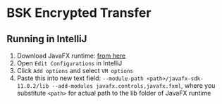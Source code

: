 # BSK Encrypted Transfer

## Running in IntelliJ
1. Download JavaFX runtime: [from here](https://gluonhq.com/products/javafx/)
2. Open `Edit Configurations` in IntelliJ
3. Click `Add options` and select `VM options`
4. Paste this into new text field: `--module-path <path>/javafx-sdk-11.0.2/lib --add-modules javafx.controls,javafx.fxml`, where you substitute `<path>` for actual path to the lib folder of JavaFX runtime